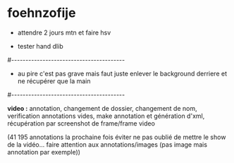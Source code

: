# foehnzofije



- attendre 2 jours mtn et faire hsv

- tester hand dlib

#----------------------------------------

- au pire c'est pas grave mais faut juste enlever le background derriere et ne récupérer que la main 

#----------------------------------------

<strong>video :</strong> annotation, changement de dossier, changement de nom, verification annotations vides, make annotation et génération d'xml, récupération par screenshot de frame/frame video 

(41 195 annotations la prochaine fois éviter ne pas oublié de mettre le show de la vidéo... faire attention aux annotations/images (pas image mais annotation par exemple))
